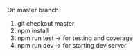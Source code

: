 On master branch
1. git checkout master
2. npm install 
3. npm run test -> for testing and coverage
4. npm run dev  -> for starting dev server
